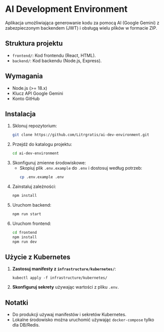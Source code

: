 # AI Development Environment

Aplikacja umożliwiająca generowanie kodu za pomocą AI (Google Gemini) z zabezpieczonym backendem (JWT) i obsługą wielu plików w formacie ZIP.

## Struktura projektu
- `frontend/`: Kod frontendu (React, HTML).
- `backend/`: Kod backendu (Node.js, Express).

## Wymagania
- Node.js (>= 18.x)
- Klucz API Google Gemini
- Konto GitHub

## Instalacja
1. Sklonuj repozytorium:
   ```bash
   git clone https://github.com/Litrgratis/ai-dev-environment.git
   ```
2. Przejdź do katalogu projektu:
   ```bash
   cd ai-dev-environment
   ```
3. Skonfiguruj zmienne środowiskowe:
   - Skopiuj plik `.env.example` do `.env` i dostosuj według potrzeb:
     ```bash
     cp .env.example .env
     ```
4. Zainstaluj zależności:
   ```bash
   npm install
   ```
5. Uruchom backend:
   ```bash
   npm run start
   ```
6. Uruchom frontend:
   ```bash
   cd frontend
   npm install
   npm run dev
   ```

## Użycie z Kubernetes

1. **Zastosuj manifesty z `infrastructure/kubernetes/`**:
   ```
   kubectl apply -f infrastructure/kubernetes/
   ```
2. **Skonfiguruj sekrety** używając wartości z pliku `.env`.

## Notatki

- Do produkcji używaj manifestów i sekretów Kubernetes.
- Lokalne środowisko można uruchomić używając `docker-compose` tylko dla DB/Redis.
